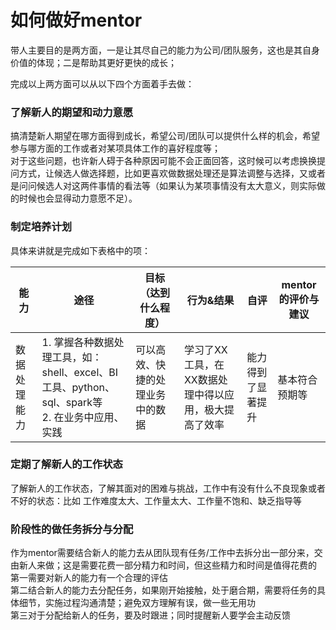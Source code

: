 如何做好mentor
====
带人主要目的是两方面，一是让其尽自己的能力为公司/团队服务，这也是其自身价值的体现；二是帮助其更好更快的成长；

完成以上两方面可以从以下四个方面着手去做：
### 了解新人的期望和动力意愿
搞清楚新人期望在哪方面得到成长，希望公司/团队可以提供什么样的机会，希望参与哪方面的工作或者对某项具体工作的喜好程度等；<br>
对于这些问题，也许新人碍于各种原因可能不会正面回答，这时候可以考虑换换提问方式，让候选人做选择题，比如更喜欢做数据处理还是算法调整与选择，又或者是问问候选人对这两件事情的看法等（如果认为某项事情没有太大意义，则实际做的时候也会显得动力意愿不足）。

### 制定培养计划
具体来讲就是完成如下表格中的项：

能力|途径|目标（达到什么程度）|行为&结果|自评|mentor的评价与建议
-|-|-|-|-|-
数据处理能力|1. 掌握各种数据处理工具，如：shell、excel、BI工具、python、sql、spark等 <br>2. 在业务中应用、实践|可以高效、快捷的处理业务中的数据|学习了XX工具，在XX数据处理中得以应用，极大提高了效率|能力得到了显著提升|基本符合预期等

### 定期了解新人的工作状态
了解新人的工作状态，了解其面对的困难与挑战，工作中有没有什么不良现象或者不好的状态：比如 工作难度太大、工作量太大、工作量不饱和、缺乏指导等

### 阶段性的做任务拆分与分配
作为mentor需要结合新人的能力去从团队现有任务/工作中去拆分出一部分来，交由新人来做；这是需要花费一部分精力和时间，但这些精力和时间是值得花费的<br>
第一需要对新人的能力有一个合理的评估<br>
第二结合新人的能力去分配任务，如果刚开始接触，处于磨合期，需要将任务的具体细节，实施过程沟通清楚；避免双方理解有误，做一些无用功<br>
第三对于分配给新人的任务，要及时跟进；同时提醒新人要学会主动反馈
